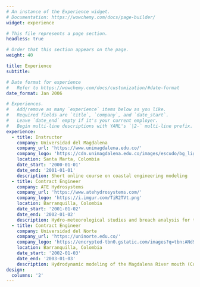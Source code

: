 ```yaml
---
# An instance of the Experience widget.
# Documentation: https://wowchemy.com/docs/page-builder/
widget: experience

# This file represents a page section.
headless: true

# Order that this section appears on the page.
weight: 40

title: Experience
subtitle:

# Date format for experience
#   Refer to https://wowchemy.com/docs/customization/#date-format
date_format: Jan 2006

# Experiences.
#   Add/remove as many `experience` items below as you like.
#   Required fields are `title`, `company`, and `date_start`.
#   Leave `date_end` empty if it's your current employer.
#   Begin multi-line descriptions with YAML's `|2-` multi-line prefix.
experience:
  - title: Instructor
    company: Universidad del Magdalena
    company_url: 'https://www.unimagdalena.edu.co/'
    company_logo: 'https://cdn.unimagdalena.edu.co/images/escudo/bg_light/128.png'
    location: Santa Marta, Colombia
    date_start: '2000-01-01'
    date_end: '2001-01-01'
    description: Short online course on coastal engineering modeling
  - title: Contract Engineer
    company: ATE Hydrosystems
    company_url: 'https://www.atehydrosystems.com/'
    company_logo: 'https://i.imgur.com/TiR2TVt.png'
    location: Barranquilla, Colombia
    date_start: '2001-01-02'
    date_end: '2002-01-02'
    description: Hydro-meteorological studies and breach analysis for tailings storage facilities
  - title: Contract Engineer
    company: Universidad del Norte
    company_url: 'https://uninorte.edu.co/'
    company_logo: 'https://encrypted-tbn0.gstatic.com/images?q=tbn:ANd9GcQDBb15zio8gKuIEDJZXkEHyB9pSmOQ7MxZEQ&usqp=CAU'
    location: Barranquilla, Colombia
    date_start: '2002-01-03'
    date_end: '2003-01-03'
    description: Hydrodynamic modeling of the Magdalena River mouth (Colombia) as part of a feasibility study to assess navigability
design:
  columns: '2'
---
```

